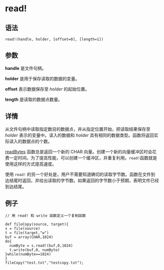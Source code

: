 # read!

## 语法

`read!(handle, holder, [offset=0], [length=1])`

## 参数

**handle** 是文件句柄。

**holder** 是用于保存读取的数据的变量。

**offset** 表示数据保存至 *holder* 的起始位置。

**length** 是读取的数据点数量。

## 详情

从文件句柄中读取指定数目的数据点，并从指定位置开始，把读取结果保存至 *holder* 表示的变量中。读入的数据和
*holder* 具有相同的数据类型。函数将返回实际读入的数据点的个数。

[readBytes](readBytes.html) 函数总是返回一个新的 CHAR
向量。创建一个新的向量缓冲区时会花费一定时间。为了提高性能，可以创建一个缓冲区，并重复利用。`read!`函数就是使用这样的方式提高速度。

使用 `read!`
的另一个好处是，用户不需要知道确切的读取字节数。函数在文件到达结尾时返回，并给出读取的字节数。如果返回的字节数小于预期，表明文件已经到达结尾。

## 例子

```
// 用 read! 和 write 函数定义一个复制函数

def fileCopy(source, target){
s = file(source)
t = file(target,"w")
buf = array(CHAR,1024)
do{
  numByte = s.read!(buf,0,1024)
  t.write(buf,0, numByte)
}while(numByte==1024)
}
fileCopy("test.txt","testcopy.txt");
```

